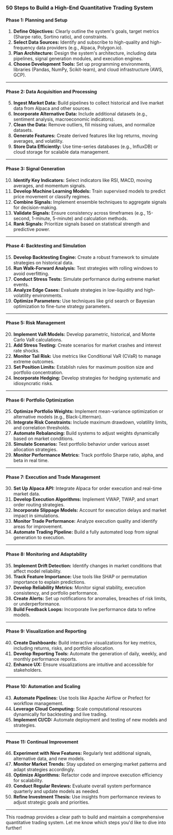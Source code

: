 ### **50 Steps to Build a High-End Quantitative Trading System**

#### **Phase 1: Planning and Setup**

1. **Define Objectives:** Clearly outline the system's goals, target metrics (Sharpe ratio, Sortino ratio), and constraints.
2. **Select Data Sources:** Identify and subscribe to high-quality and high-frequency data providers (e.g., Alpaca, Polygon.io).
3. **Plan Architecture:** Design the system's architecture, including data pipelines, signal generation modules, and execution engines.
4. **Choose Development Tools:** Set up programming environments, libraries (Pandas, NumPy, Scikit-learn), and cloud infrastructure (AWS, GCP).

---

#### **Phase 2: Data Acquisition and Processing**

5. **Ingest Market Data:** Build pipelines to collect historical and live market data from Alpaca and other sources.
6. **Incorporate Alternative Data:** Include additional datasets (e.g., sentiment analysis, macroeconomic indicators).
7. **Clean the Data:** Remove outliers, fill missing values, and normalize datasets.
8. **Generate Features:** Create derived features like log returns, moving averages, and volatility.
9. **Store Data Efficiently:** Use time-series databases (e.g., InfluxDB) or cloud storage for scalable data management.

---

#### **Phase 3: Signal Generation**

10. **Identify Key Indicators:** Select indicators like RSI, MACD, moving averages, and momentum signals.
11. **Develop Machine Learning Models:** Train supervised models to predict price movement or classify regimes.
12. **Combine Signals:** Implement ensemble techniques to aggregate signals for decision-making.
13. **Validate Signals:** Ensure consistency across timeframes (e.g., 15-second, 1-minute, 5-minute) and calculation methods.
14. **Rank Signals:** Prioritize signals based on statistical strength and predictive power.

---

#### **Phase 4: Backtesting and Simulation**

15. **Develop Backtesting Engine:** Create a robust framework to simulate strategies on historical data.
16. **Run Walk-Forward Analysis:** Test strategies with rolling windows to avoid overfitting.
17. **Conduct Stress Tests:** Simulate performance during extreme market events.
18. **Analyze Edge Cases:** Evaluate strategies in low-liquidity and high-volatility environments.
19. **Optimize Parameters:** Use techniques like grid search or Bayesian optimization to fine-tune strategy parameters.

---

#### **Phase 5: Risk Management**

20. **Implement VaR Models:** Develop parametric, historical, and Monte Carlo VaR calculations.
21. **Add Stress Testing:** Create scenarios for market crashes and interest rate shocks.
22. **Monitor Tail Risk:** Use metrics like Conditional VaR (CVaR) to manage extreme outcomes.
23. **Set Position Limits:** Establish rules for maximum position size and portfolio concentration.
24. **Incorporate Hedging:** Develop strategies for hedging systematic and idiosyncratic risks.

---

#### **Phase 6: Portfolio Optimization**

25. **Optimize Portfolio Weights:** Implement mean-variance optimization or alternative models (e.g., Black-Litterman).
26. **Integrate Risk Constraints:** Include maximum drawdown, volatility limits, and correlation thresholds.
27. **Automate Rebalancing:** Build systems to adjust weights dynamically based on market conditions.
28. **Simulate Scenarios:** Test portfolio behavior under various asset allocation strategies.
29. **Monitor Performance Metrics:** Track portfolio Sharpe ratio, alpha, and beta in real time.

---

#### **Phase 7: Execution and Trade Management**

30. **Set Up Alpaca API:** Integrate Alpaca for order execution and real-time market data.
31. **Develop Execution Algorithms:** Implement VWAP, TWAP, and smart order routing strategies.
32. **Incorporate Slippage Models:** Account for execution delays and market impact in simulations.
33. **Monitor Trade Performance:** Analyze execution quality and identify areas for improvement.
34. **Automate Trading Pipeline:** Build a fully automated loop from signal generation to execution.

---

#### **Phase 8: Monitoring and Adaptability**

35. **Implement Drift Detection:** Identify changes in market conditions that affect model reliability.
36. **Track Feature Importance:** Use tools like SHAP or permutation importance to explain predictions.
37. **Develop Reliability Metrics:** Monitor signal stability, execution consistency, and portfolio performance.
38. **Create Alerts:** Set up notifications for anomalies, breaches of risk limits, or underperformance.
39. **Build Feedback Loops:** Incorporate live performance data to refine models.

---

#### **Phase 9: Visualization and Reporting**

40. **Create Dashboards:** Build interactive visualizations for key metrics, including returns, risks, and portfolio allocation.
41. **Develop Reporting Tools:** Automate the generation of daily, weekly, and monthly performance reports.
42. **Enhance UX:** Ensure visualizations are intuitive and accessible for stakeholders.

---

#### **Phase 10: Automation and Scaling**

43. **Automate Pipelines:** Use tools like Apache Airflow or Prefect for workflow management.
44. **Leverage Cloud Computing:** Scale computational resources dynamically for backtesting and live trading.
45. **Implement CI/CD:** Automate deployment and testing of new models and strategies.

---

#### **Phase 11: Continual Improvement**

46. **Experiment with New Features:** Regularly test additional signals, alternative data, and new models.
47. **Monitor Market Trends:** Stay updated on emerging market patterns and adapt strategies accordingly.
48. **Optimize Algorithms:** Refactor code and improve execution efficiency for scalability.
49. **Conduct Regular Reviews:** Evaluate overall system performance quarterly and update models as needed.
50. **Refine Investment Thesis:** Use insights from performance reviews to adjust strategic goals and priorities.

---

This roadmap provides a clear path to build and maintain a comprehensive quantitative trading system. Let me know which steps you'd like to dive into further!
